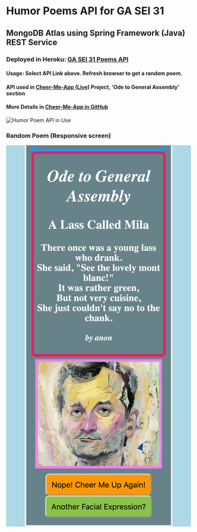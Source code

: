 # Humor Poems API for GA SEI 31

## MongoDB Atlas using Spring Framework (Java) REST Service

### Deployed in Heroku: [GA SEI 31 Poems API](https://guarded-depths-85916.herokuapp.com/poem/random)

#### Usage: Select API Link above. Refresh browser to get a random poem.

#### API used in [Cheer-Me-App (Live)](https://cheer-me-app.herokuapp.com/) Project, 'Ode to General Assembly' section

#### More Details in [Cheer-Me-App in GitHub](https://github.com/mmborres/cheer-me-app/edit/master/README.md)

![Humor Poem API in Use](browser1.png "Poem API in use")

### Random Poem (Responsive screen)

![Humor Poem](ga-poem.png "Poem")
